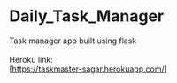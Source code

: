 # Daily_Task_Manager<br />
Task manager app built using flask<br />
<br />
Heroku link:<br />
[https://taskmaster-sagar.herokuapp.com/]<br />
<br />
